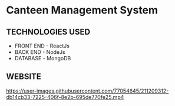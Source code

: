 # Canteen Management System

## TECHNOLOGIES USED
- FRONT END - ReactJs <br />
- BACK END - NodeJs <br />
- DATABASE - MongoDB <br />

## WEBSITE 



https://user-images.githubusercontent.com/77054645/211209312-db14cb33-7225-406f-8e2b-695de770fe25.mp4



<!-- ## HOME PAGE 
 
> LIGHT MODE
<img width="100%" alt="LightMode" src="./client/public/SS/SS5.jpeg"/>

> DARK MODE
<img width="100%" alt="DarkMode" src="./client/public/SS/SS8.jpeg"/> 

> ADMIN
<img width="100%" alt="Admin1" src="./client/public/SS/SS12.jpeg"/>
<img width="100%" alt="Admin2" src="./client/public/SS/SS11.jpeg"/>

## LOGIN PAGE
<img width="100%" alt="Login" src="./client/public/SS/SS3.jpeg"/>
 -->
